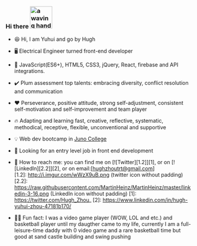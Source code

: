 ### Hi there <img src="https://user-images.githubusercontent.com/84819219/136729154-4acdd5a6-3c6c-4c22-a886-99e9c893c086.gif" alt="a waving hand to say hello" width="60px">  
<!--
**Hughzhoutrt/Hughzhoutrt** is a ✨ _special_ ✨ repository because its `README.md` (this file) appears on your GitHub profile.

Here are some ideas to get you started:

- 🔭 I’m currently working on ...
- 🌱 I’m currently learning ...
- 👯 I’m looking to collaborate on ...
- 🤔 I’m looking for help with ...
- 💬 Ask me about ...
- 📫 How to reach me: ...
- 😄 Pronouns: ...
- ⚡ Fun fact: ...
-->
- 😆 Hi, I am Yuhui and go by Hugh

- 🖥️ Electrical Engineer turned front-end developer     

- 🧰 JavaScript(ES6+), HTML5, CSS3, jQuery, React, firebase and API integrations.    
  
- ✔️ Plum assessment top talents: embracing diversity, conflict resolution and communication  
  
- ❤️ Perseverance, positive attitude, strong self-adjustment, consistent self-motivation and self-improvement and team player    
  
- 🔥 Adapting and learning fast, creative, reflective, systematic, methodical, receptive, flexible, unconventional and supportive    
  
- 💡 Web dev bootcamp in <a href="https://junocollege.com/bootcamp/web-development">Juno College</a>   

- 🧐 Looking for an entry level job in front end development   

- 💬 How to reach me: you can find me on [![Twitter][1.2]][1], or on [![LinkedIn][2.2]][2], or on email:[hughzhoutrt@gmail.com]   
[1.2]: http://i.imgur.com/wWzX9uB.png (twitter icon without padding)
[2.2]: https://raw.githubusercontent.com/MartinHeinz/MartinHeinz/master/linkedin-3-16.png (LinkedIn icon without padding)
[1]: https://twitter.com/Hugh_Zhou_
[2]: https://www.linkedin.com/in/hugh-yuhui-zhou-47181b170/
     
- 👧🏻 Fun fact: I was a video game player (WOW, LOL and etc.) and basketball player until my daugther came to my life, currently I am a full-leisure-time daddy with 0 video game and a rare basketball time but good at sand castle building and swing pushing
